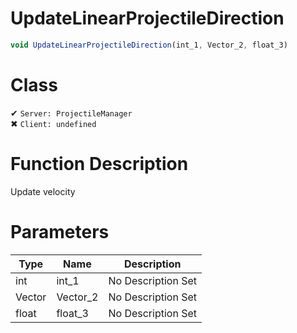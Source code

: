 # UpdateLinearProjectileDirection
```js
void UpdateLinearProjectileDirection(int_1, Vector_2, float_3)
```
# Class
✔ `Server: ProjectileManager`  
✖ `Client: undefined`  

# Function Description
Update velocity
# Parameters
Type|Name|Description
--|--|--
int|int_1|No Description Set
Vector|Vector_2|No Description Set
float|float_3|No Description Set
